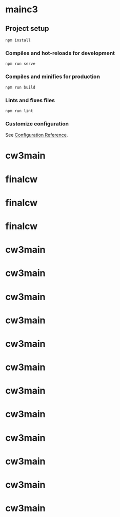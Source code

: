# mainc3

## Project setup
```
npm install
```

### Compiles and hot-reloads for development
```
npm run serve
```

### Compiles and minifies for production
```
npm run build
```

### Lints and fixes files
```
npm run lint
```

### Customize configuration
See [Configuration Reference](https://cli.vuejs.org/config/).
# cw3main
# finalcw
# finalcw
# finalcw
# cw3main
# cw3main
# cw3main
# cw3main
# cw3main
# cw3main
# cw3main
# cw3main
# cw3main
# cw3main
# cw3main
# cw3main

